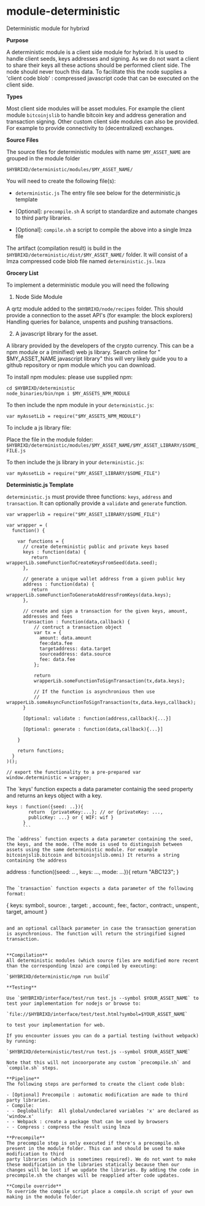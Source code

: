 # module-deterministic
Deterministic module for hybrixd

**Purpose**

A deterministic module is a client side module for hybrixd. It is used
to handle client seeds, keys addresses and signing. As we
do not want a client to share their keys all these actions should be
performed client side. The node should never touch this data.
To facilitate this the node supplies a 'client code blob' : compressed
javascript code that can be executed on the client side.

**Types**

Most client side modules will be asset modules. For example the client
module `bitcoinjslib` to handle bitcoin key and address generation and transaction signing.
Other custom client side modules can also be provided. For example to
provide connectivity to (decentralized) exchanges.

**Source Files**

The source files for deterministic modules with name `$MY_ASSET_NAME` are grouped in the module folder

`$HYBRIXD/deterministic/modules/$MY_ASSET_NAME/`

You will need to create the following file(s):

- `deterministic.js`              The entry file see below for the deterministic.js template

- [Optional]: `precompile.sh`         A script to standardize and
  automate changes to third party libraries.
- [Optional]: `compile.sh`            a script to compile the above into a single lmza file

The artifact (compilation result) is build in the
`$HYBRIXD/deterministic/dist/$MY_ASSET_NAME/` folder. It will consist of a lmza
compressed code blob file named `deterministic.js.lmza`


**Grocery List**

To implement a deterministic module you will need the following

1) Node Side Module

A qrtz module added to the `$HYBRIXD/node/recipes` folder.
This should provide a connection to the asset API's (for example: the block
explorers) Handling queries for balance, unspents and pushing transactions.

2) A javascript library for the asset.

A library provided by the developers of the crypto currency. This can
be a npm module or  a (minified) web js library. Search online for
" $MY_ASSET_NAME javascript library" this will very likely guide you
to a github repository or npm module which you can download.

To install npm modules: please use supplied npm:

```
cd $HYBRIXD/deterministic
node_binaries/bin/npm i $MY_ASSETS_NPM_MODULE
```

To then include the npm module in your `deterministic.js`:

```
var myAssetLib = require("$MY_ASSETS_NPM_MODULE")
```

To include a js library file:

Place the file in the module folder:
`$HYBRIXD/deterministic/modules/$MY_ASSET_NAME/$MY_ASSET_LIBRARY/$SOME_FILE.js`

To then include the js library in your `deterministic.js`:

```
var myAssetLib = require("$MY_ASSET_LIBRARY/$SOME_FILE")
```

**Deterministic.js Template**

`deterministic.js` must provide three functions: `keys`, `address` and
`transaction`.
It can optionally provide a `validate` and `generate` function.


```
var wrapperlib = require("$MY_ASSET_LIBRARY/$SOME_FILE")

var wrapper = (
  function() {

    var functions = {
      // create deterministic public and private keys based
      keys : function(data) {
         return wrapperLib.someFunctionToCreateKeysFromSeed(data.seed);
      },

      // generate a unique wallet address from a given public key
      address : function(data) {
         return wrapperLib.someFunctionToGenerateAddressFromKeys(data.keys);
      },

      // create and sign a transaction for the given keys, amount,
      addresses and fees
      transaction : function(data,callback) {
          // contruct a transaction object
          var tx = {
            amount: data.amount
            fee:data.fee
            targetaddress: data.target
            sourceaddress: data.source
            fee: data.fee
          };

          return
          wrapperLib.someFunctionToSignTransaction(tx,data.keys);

          // If the function is asynchronious then use
          // wrapperLib.someAsyncFunctionToSignTransaction(tx,data.keys,callback);
      }

      [Optional: validate : function(address,callback){...}]

      [Optional: generate : function(data,callback){...}]

    }

    return functions;
  }
)();

// export the functionality to a pre-prepared var
window.deterministic = wrapper;
```

The `keys' function expects a data parameter containig the seed
property and returns an keys object with a key.

```
keys : function({seed: ..}){
        return  {privateKey:...}; // or {privateKey: ...,
        publicKey: ...} or { WIF: wif }
      }
      ```

The `address` function expects a data parameter containing the seed,
the keys, and the mode. (The mode is used to distinguish between
assets using the same deterministic module. For example
bitcoinjslib.bitcoin and bitcoinjslib.omni) It returns a string
containing the address

```
address : function({seed: .. , keys: ..., mode: ...}){
  return "ABC123";
}
```

The `transaction` function expects a data parameter of the following
format:

```
{
      keys:
      symbol:,
      source: ,
      target: ,
      account:,
      fee:,
      factor:,
      contract:,
      unspent:,
      target,
      amount
}
```

and an optional callback parameter in case the transaction generation
is asynchronious. The function will return the stringified signed transaction.


**Compilation**
All deterministic modules (which source files are modified more recent
than the corresponding lmza) are compiled by executing:

`$HYBRIXD/deterministic/npm run build`

**Testing**

Use `$HYBRIXD/interface/test/run test.js --symbol $YOUR_ASSET_NAME` to
test your implementation for nodejs or browse to:

`file://$HYBRIXD/interface/test/test.html?symbol=$YOUR_ASSET_NAME`

to test your implementation for web.

If you encounter issues you can do a partial testing (without webpack)
by running:

`$HYBRIXD/deterministic/test/run test.js --symbol $YOUR_ASSET_NAME`

Note that this will not incoorporate any custom `precompile.sh` and
`compile.sh` steps.

**Pipeline**
The following steps are performed to create the client code blob:

- [Optional] Precompile : automatic modification are made to third
party libraries.
- Compile:
- - Degloballify:  All global/undeclared variables 'x' are declared as
'window.x'
- - Webpack : create a package that can be used by browsers
- - Compress : compress the result using lmza

**Precompile**
The precompile step is only executed if there's a precompile.sh
present in the module folder. This can and should be used to make modification to third
party libraries (which is sometimes required). We do not want to make
these modification in the libraries statically because then our
changes will be lost if we update the libraries. By adding the code in
precompile.sh the changes will be reapplied after code updates.

**Compile override**
To override the compile script place a compile.sh script of your own
making in the module folder.

